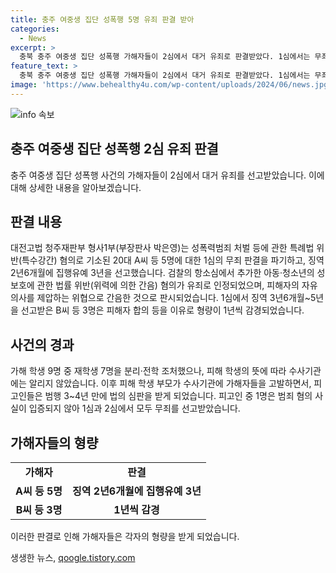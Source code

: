 ```yaml
---
title: 충주 여중생 집단 성폭행 5명 유죄 판결 받아
categories:
  - News
excerpt: >
  충북 충주 여중생 집단 성폭행 가해자들이 2심에서 대거 유죄로 판결받았다. 1심에서는 무죄 판결을 받았지만, 항소심에서 추가된 공소사실들이 유죄로 인정되며 형량이 선고되었다. 가해자들은 폭행이 아닌 피해자의 의사를 간음하기 위한 위력에 따른 간음으로 인정되었다. 피해 학생의 부모가 범행을 고발함으로써 3~4년 만에 법의 심판을 받게 되었다. 1명은 무죄를 받았지만, 나머지 가해자들은 집행유예를 포함한 유죄 판결을 받았다.
feature_text: >
  충북 충주 여중생 집단 성폭행 가해자들이 2심에서 대거 유죄로 판결받았다. 1심에서는 무죄 판결을 받았지만, 항소심에서 추가된 공소사실들이 유죄로 인정되며 형량이 선고되었다. 가해자들은 폭행이 아닌 피해자의 의사를 간음하기 위한 위력에 따른 간음으로 인정되었다. 피해 학생의 부모가 범행을 고발함으로써 3~4년 만에 법의 심판을 받게 되었다. 1명은 무죄를 받았지만, 나머지 가해자들은 집행유예를 포함한 유죄 판결을 받았다.
image: 'https://www.behealthy4u.com/wp-content/uploads/2024/06/news.jpg'
---
```


<p><img src="https://www.behealthy4u.com/wp-content/uploads/2024/06/news.jpg" alt="info 속보" /></p>

<h2 data-ke-size="size26">충주 여중생 집단 성폭행 2심 유죄 판결</h2>

<p data-ke-size="size16">충주 여중생 집단 성폭행 사건의 가해자들이 2심에서 대거 유죄를 선고받았습니다. 이에 대해 상세한 내용을 알아보겠습니다.</p>

<h2 data-ke-size="size24">판결 내용</h2>

<p data-ke-size="size16">대전고법 청주재판부 형사1부(부장판사 박은영)는 성폭력범죄 처벌 등에 관한 특례법 위반(특수강간) 혐의로 기소된 20대 A씨 등 5명에 대한 1심의 무죄 판결을 파기하고, 징역 2년6개월에 집행유예 3년을 선고했습니다. 검찰의 항소심에서 추가한 아동·청소년의 성보호에 관한 법률 위반(위력에 의한 간음) 혐의가 유죄로 인정되었으며, 피해자의 자유 의사를 제압하는 위협으로 간음한 것으로 판시되었습니다. 1심에서 징역 3년6개월~5년을 선고받은 B씨 등 3명은 피해자 합의 등을 이유로 형량이 1년씩 감경되었습니다.</p>

<h2 data-ke-size="size24">사건의 경과</h2>

<p data-ke-size="size16">가해 학생 9명 중 재학생 7명을 분리·전학 조처했으나, 피해 학생의 뜻에 따라 수사기관에는 알리지 않았습니다. 이후 피해 학생 부모가 수사기관에 가해자들을 고발하면서, 피고인들은 범행 3~4년 만에 법의 심판을 받게 되었습니다. 피고인 중 1명은 범죄 혐의 사실이 입증되지 않아 1심과 2심에서 모두 무죄를 선고받았습니다.</p>

<h2 data-ke-size="size24">가해자들의 형량</h2>

<table>
<tbody>
<tr>
<td style="text-align: center; height: 17px;"><b>가해자</b></td>
<td style="text-align: center; height: 17px;"><b>판결</b></td>
</tr>
<tr>
<td style="text-align: center; height: 17px;"><b>A씨 등 5명</b></td>
<td style="text-align: center; height: 17px;"><b>징역 2년6개월에 집행유예 3년</b></td>
</tr>
<tr>
<td style="text-align: center; height: 17px;"><b>B씨 등 3명</b></td>
<td style="text-align: center; height: 17px;"><b>1년씩 감경</b></td>
</tr>
</tbody>
</table>

<p data-ke-size="size16">이러한 판결로 인해 가해자들은 각자의 형량을 받게 되었습니다.</p>
생생한 뉴스, <a href="https://qoogle.tistory.com" rel="dofollow">qoogle.tistory.com</a>


